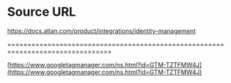 # Source URL
https://docs.atlan.com/product/integrations/identity-management

================================================================================

<!--
canonical: https://docs.atlan.com/product/integrations/identity-management
link-alternate: https://docs.atlan.com/product/integrations/identity-management
meta-description: Integrate Atlan with identity management tools like SCIM and SSO.
meta-docsearch:docusaurus_tag: docs-default-current
meta-docsearch:language: en
meta-docsearch:version: current
meta-docusaurus_locale: en
meta-docusaurus_tag: docs-default-current
meta-docusaurus_version: current
meta-generator: Docusaurus v3.8.1
meta-og-description: Integrate Atlan with identity management tools like SCIM and SSO.
meta-og-locale: en
meta-og-title: Identity Management Integrations | Atlan Documentation
meta-og-url: https://docs.atlan.com/product/integrations/identity-management
meta-twitter:card: summary_large_image
meta-viewport: width=device-width,initial-scale=1
title: Identity Management Integrations | Atlan Documentation
-->

[https://www.googletagmanager.com/ns.html?id=GTM-TZTFMW4J](https://www.googletagmanager.com/ns.html?id=GTM-TZTFMW4J)

